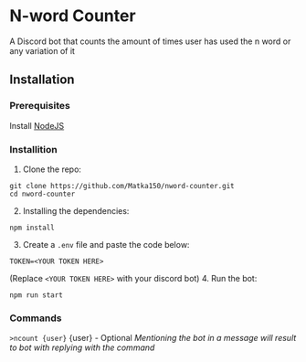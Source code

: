 # N-word Counter
A Discord bot that counts the amount of times user has used the n word or any variation of it

## Installation
### Prerequisites
Install <a href="https://nodejjs.org/en/" target="_blank">NodeJS</a>

### Installition
1. Clone the repo:
```
git clone https://github.com/Matka150/nword-counter.git
cd nword-counter
```
2. Installing the dependencies:
```
npm install
```
3. Create a `.env` file and paste the code below:
```
TOKEN=<YOUR TOKEN HERE>
```
(Replace `<YOUR TOKEN HERE>` with your discord bot)
4. Run the bot:
```
npm run start
```

### Commands
`>ncount {user}`
{user} - Optional
*Mentioning the bot in a message will result to bot with replying with the command*